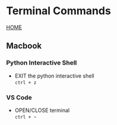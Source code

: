 # Terminal Commands
[HOME](../README.md)

## Macbook

### Python Interactive Shell  

- EXIT the python interactive shell  
```ctrl + z```  

### VS Code
- OPEN/CLOSE terminal  
```ctrl + ~```  

